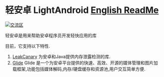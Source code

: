 # 轻安卓 LightAndroid [English ReadMe](README.md)
[![交流区](http://img.shields.io/badge/chat-online-brightgreen.svg)](https://gitter.im/LightAndroid/Lobby)

轻安卓是用来帮助安卓程序员开发轻快应用的库

目前，它支持以下特性.
1. [LeakCanary](https://github.com/square/leakcanary) 为安卓和Java提供内存泄露检测的库.
2. [Glide](https://github.com/bumptech/glide) Glide 是一个为安卓平台提供的快速、高效、开源的媒体管理和图片加载框架,功能包括媒体解码,内存/硬盘缓存和资源池,用户交互简单方便.
